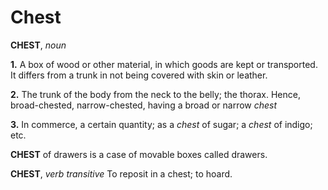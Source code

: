 # Chest

**CHEST**, _noun_

**1.** A box of wood or other material, in which goods are kept or transported. It differs from a trunk in not being covered with skin or leather.

**2.** The trunk of the body from the neck to the belly; the thorax. Hence, broad-chested, narrow-chested, having a broad or narrow _chest_

**3.** In commerce, a certain quantity; as a _chest_ of sugar; a _chest_ of indigo; etc.

**CHEST** of drawers is a case of movable boxes called drawers.

**CHEST**, _verb transitive_ To reposit in a chest; to hoard.